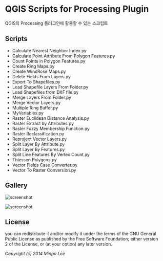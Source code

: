 QGIS Scripts for Processing Plugin 
===================================

QGIS의 Processing 플러그인에 활용할 수 있는 스크립트

Scripts
--------
 - Calculate Nearest Neighbor Index.py
 - Calculate Point Attribute From Polygon Features.py
 - Count Points in Polygon Features.py
 - Create Ring Maps.py
 - Create WindRose Maps.py
 - Delete Fields From Layers.py
 - Export To Shapefiles.py
 - Load Shapefile Layers From Folder.py
 - Load Shapefiles from DXF file.py
 - Merge Layers From Folder.py
 - Merge Vector Layers.py
 - Multiple Ring Buffer.py
 - MyVariables.py
 - Raster Euclidean Distance Analysis.py
 - Raster Extract by Attributes.py
 - Raster Fuzzy Membership Function.py
 - Raster Reclassification.py
 - Reproject Vector Layers.py
 - Split Layer By Attribute.py
 - Split Layer By Features.py
 - Split Line Features By Vertex Count.py
 - Thiessen Polygons.py
 - Vector Fields Case Converter.py
 - Vector To Raster Conversion.py

Gallery
---------

![screenshot](https://github.com/mapplus/qgis-scripts/blob/master/images/WindRose.png?width=800)

![screenshot](https://github.com/mapplus/qgis-scripts/blob/master/images/ringmaps.png?width=800)


License
--------

you can redistribute it and/or modify it under the terms of the GNU General Public License as published by the Free Software Foundation; either version 2 of the License, or (at your option) any later version.

<em>Copyright (c) 2014 Minpa Lee</em>
